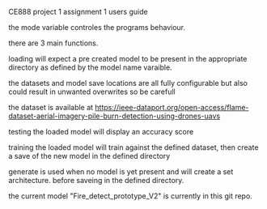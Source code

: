 CE888 
project 1 
assignment 1
users guide

the mode variable controles the programs behaviour.

there are 3 main functions.

loading will expect a pre created model to be present in the appropriate directory as defined by the model name varaible. 

the datasets and model save locations are all fully configurable but also could result in unwanted overwrites so be carefull

the dataset is available at https://ieee-dataport.org/open-access/flame-dataset-aerial-imagery-pile-burn-detection-using-drones-uavs

testing the loaded model will display an accuracy score

training the loaded model will train against the defined dataset, then create a save of the new model in the defined directory

generate is used when no model is yet present and will create a set architecture. before saveing in the defined directory.

the current model "Fire_detect_prototype_V2" is currently in this git repo.
